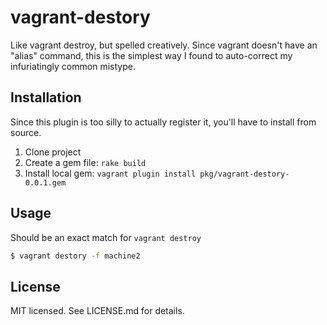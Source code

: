 vagrant-destory
===============

Like vagrant destroy, but spelled creatively.
Since vagrant doesn't have an "alias" command, this is the simplest way I found to auto-correct my infuriatingly common mistype.

Installation
------------

Since this plugin is too silly to actually register it, you'll have to install from source.

1. Clone project
2. Create a gem file: `rake build`
3. Install local gem: `vagrant plugin install pkg/vagrant-destory-0.0.1.gem`

Usage
-----

Should be an exact match for `vagrant destroy`

```bash
$ vagrant destory -f machine2
```

License
-------

MIT licensed. See LICENSE.md for details.
